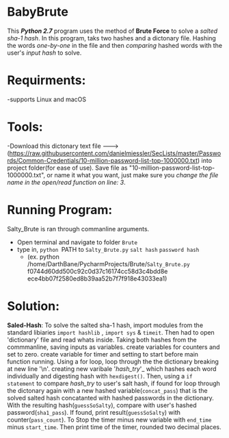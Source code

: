 # BabyBrute

This _**Python 2.7**_ program uses the method of **Brute Force** to solve a _salted sha-1 hash_. In this program, taks two hashes and a dictonary file. Hashing the words _one-by-one_ in the file and then _comparing_ hashed words with the user's _input hash_ to solve.  

# Requirments:
  -supports Linux and macOS

# Tools: 
-Download this dictonary text file --->  (https://raw.githubusercontent.com/danielmiessler/SecLists/master/Passwords/Common-Credentials/10-million-password-list-top-1000000.txt) into project folder(for ease of use). Save file as "10-million-password-list-top-1000000.txt", or name it what you want, just make sure you _change the file name in the open/read function on line: 3_. 

# Running Program:
Salty_Brute is ran through commanline arguments.
* Open terminal and navigate to folder `Brute`
* type in, `python `PATH to `Salty_Brute.py` `salt hash` `password hash`
  * (ex. python /home/DarthBane/PycharmProjects/Brute/`Salty_Brute.py` f0744d60dd500c92c0d37c16174cc58d3c4bdd8e      ece4bb07f2580ed8b39aa52b7f7f918e43033ea1)
 

# Solution:
**Saled-Hash**: To solve the salted sha-1 hash, import modules from the standard libiaries `import hashlib` , `import sys` & `timeit`. Then had to open 'dictionary' file and read whats inside. Taking both hashes from the commmanline, saving inputs as variables. create variables for counters and set to zero. create variable for timer and setting to start before main function running.  Using a for loop, loop through the the dictionary breaking at new line '\n'. creating new varibale '_hash_try_'_ which hashes each word individually and digesting hash with `hexdigest()`. Then, using a `if statement` to compare _hash_try_ to user's salt hash, if found for loop through the dictonary again with a new hashed variable(`concat_pass`) that is the solved salted hash concatanted with hashed passwords in the dictionary. With the resulting hash(`guessSoSalty`), compare with user's hashed password(`sha1_pass`). If found, print result(`guessSoSalty`) with counter(`pass_count`). To Stop the timer minus new variable with `end_time` minus `start_time`. Then print time of the timer, rounded two decimal places.   
